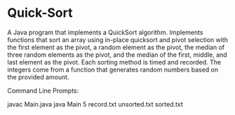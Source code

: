 # Quick-Sort

A Java program that implements a QuickSort algorithm. Implements functions that sort an array using in-place quicksort and pivot selection with the first element as the pivot, a random element as the pivot, the median of three random elements as the pivot, and the median of the first, middle, and last element as the pivot. Each sorting method is timed and recorded. The integers come from a function that generates random numbers based on the provided amount.

Command Line Prompts:

  javac Main.java
  java Main 5 record.txt unsorted.txt sorted.txt
